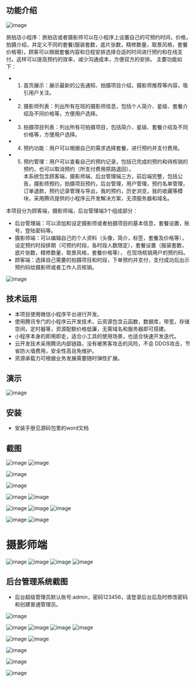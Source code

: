 ## 功能介绍 

 ![image](https://github.com/user-attachments/assets/3ae9ef04-3098-423c-a3d7-e9b6f3ef6537)

 旅拍店小程序：旅拍店或者摄影师可以在小程序上设置自己的可预约时间，价格，拍摄介绍，并定义不同的套餐(服装套数，底片张数，精修数量，取景风格，套餐价格等)，顾客可以根据套餐内容和日程安排选择合适的时间进行预约和在线支付。这样可以提高预约的效率，减少沟通成本，方便双方的安排。
主要功能如下：  
- 1. 首页展示：展示最新的公告通知、拍摄项目介绍，摄影师推荐等内容，吸引用户关注。 
- 2. 摄影师列表：列出所有在班的摄影师信息，包括个人简介、星级、套餐介绍及不同价格等，方便用户选择。 
- 3. 拍摄项目列表：列出所有可拍摄项目，包括简介、星级、套餐介绍及不同价格等，方便用户选择。  
- 4. 预约功能：用户可以根据自己的需求选择套餐，进行预约并支付费用。 
- 5. 预约管理：用户可以查看自己的预约记录，包括已完成的预约和待核销的预约，也可以取消预约（所支付费用原路退回）。      
本系统包含顾客端，摄影师端，后台管理端三方，前后端完整，包括公告，摄影师预约，拍摄项目预约，后台管理，用户管理，预约名单管理，订单退款，预约记录管理与导出，我的预约，历史浏览，我的收藏等模块，采用腾讯提供的小程序云开发解决方案，无须服务器和域名。

本项目分为顾客端，摄影师端，后台管理端3个组成部分：
- 后台管理端：可以添加和设定摄影师或者拍摄项目的基本信息，套餐设置，账号，登陆密码等。
- 摄影师端：可以编辑自己的个人资料（头像，简介，标签，套餐及价格等），设定预约时段排期（可预约时段，各时段人数限定），套餐设置（服装套数，底片张数，精修数量，取景风格，套餐价格等）， 在现场核销用户的预约码。
- 顾客端：选择自己需要的拍摄项目和时段，下单预约并支付，支付成功后出示预约码给摄影师或者工作人员核销。 


![image](https://github.com/user-attachments/assets/1169ff6b-01ef-4a3e-88d0-061fdcbc11cd)

## 技术运用
- 本项目使用微信小程序平台进行开发。
- 使用腾讯专门的小程序云开发技术，云资源包含云函数，数据库，带宽，存储空间，定时器等，资源配额价格低廉，无需域名和服务器即可搭建。
- 小程序本身的即用即走，适合小工具的使用场景，也适合快速开发迭代。
- 云开发技术采用腾讯内部链路，没有被黑客攻击的风险，不会 DDOS攻击，节省防火墙费用，安全性高且免维护。
- 资源承载力可根据业务发展需要随时弹性扩展。  



 


## 演示 
  ![image](https://github.com/user-attachments/assets/3ae9ef04-3098-423c-a3d7-e9b6f3ef6537)

## 安装

- 安装手册见源码包里的word文档 




## 截图
![image](https://github.com/user-attachments/assets/9144fc13-2c48-448d-a2b9-dd75e493c3a6)
![image](https://github.com/user-attachments/assets/c5fd5d97-0474-4a95-890d-b8b0b6a684e6)

![image](https://github.com/user-attachments/assets/5526668a-4125-4e02-8f62-40c6ee567159)

![image](https://github.com/user-attachments/assets/d37a0ef1-ca4a-4377-9c6e-9d57edf3505d)

![image](https://github.com/user-attachments/assets/0929ef69-4911-42e9-ae8a-168cf78d4d46)
![image](https://github.com/user-attachments/assets/ff539a3f-f419-4363-999a-ff8c32c92aee)

![image](https://github.com/user-attachments/assets/6961de8b-e839-49b3-8b59-3b70511b8506)
![image](https://github.com/user-attachments/assets/d7d4caeb-dd3c-4a42-a114-5af5d1e2a4e3)
![image](https://github.com/user-attachments/assets/cc67c581-05c5-44f9-ab9f-a7a4e103abcc)

![image](https://github.com/user-attachments/assets/c3b33a37-55de-4e40-9c33-9007cd8128f2)
![image](https://github.com/user-attachments/assets/4b63deea-bca8-4b43-ad40-5d661c1a60e5)

 # 摄影师端
 ![image](https://github.com/user-attachments/assets/c9db8376-a888-4b40-a78e-36002dc97a73)
![image](https://github.com/user-attachments/assets/4ec28a7a-dfbc-401a-91c6-0a0dfbcc8c63)
![image](https://github.com/user-attachments/assets/c1d75479-77c4-43aa-97cb-aa952fbac41f)
![image](https://github.com/user-attachments/assets/6e94350b-2299-47b3-b98e-7e43e0ea1eac)


## 后台管理系统截图 
- 后台超级管理员默认账号:admin，密码123456，请登录后台后及时修改密码和创建普通管理员。

![image](https://github.com/user-attachments/assets/287da553-6a43-469f-bfbe-7f5eccb707be)

![image](https://github.com/user-attachments/assets/f3706a0c-3506-4122-870c-7c03d1cf599d)
![image](https://github.com/user-attachments/assets/cfce6bd6-01e3-4723-aaf6-2c83d7582836)
![image](https://github.com/user-attachments/assets/1fe390cd-9ad4-4ac3-9415-d8e9163e5ba2)
![image](https://github.com/user-attachments/assets/34dbbddf-6933-4aea-b6c7-cd6433423eff)

![image](https://github.com/user-attachments/assets/9a4ea8a2-0a13-41fb-a872-c2e812302890)
![image](https://github.com/user-attachments/assets/bfda9333-fa14-47d1-9e19-482d69f1ef92)

![image](https://github.com/user-attachments/assets/01ebc644-8325-416f-a1d1-b442d7d920e0)

![image](https://github.com/user-attachments/assets/f4643c56-433e-4d88-9ee6-ef2c3e51cf54)

![image](https://github.com/user-attachments/assets/5e5ba5ca-e6c5-426f-8304-c0d8c9782655)
